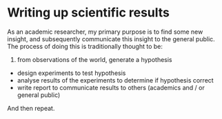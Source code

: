 # Writing up scientific results

As an academic researcher, my primary purpose is to find some new insight, and subsequently communicate this insight to the general public. The process of doing this is traditionally thought to be:

  1. from observations of the world, generate a hypothesis
  * design experiments to test hypothesis
  * analyse results of the experiments to determine if hypothesis correct
  * write report to communicate results to others (academics and / or general public)

And then repeat.

